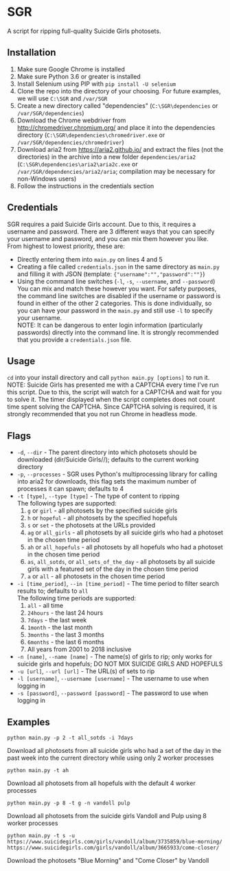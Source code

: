 # SGR
A script for ripping full-quality Suicide Girls photosets.

## Installation
1) Make sure Google Chrome is installed
2) Make sure Python 3.6 or greater is installed
3) Install Selenium using PIP with `pip install -U selenium`
4) Clone the repo into the directory of your choosing. For future examples, we will use `C:\SGR` and `/var/SGR`
5) Create a new directory called "dependencies" (`C:\SGR\dependencies` or `/var/SGR/dependencies`)
6) Download the Chrome webdriver from http://chromedriver.chromium.org/ and place it into the dependencies directory (`C:\SGR\dependencies\chromedriver.exe` or `/var/SGR/dependencies/chromedriver`)
7) Download aria2 from https://aria2.github.io/ and extract the files (not the directories) in the archive into a new folder `dependencies/aria2` (`C:\SGR\dependencies\aria2\aria2c.exe` or `/var/SGR/dependencies/aria2/aria`; compilation may be necessary for non-Windows users)
8) Follow the instructions in the credentials section

## Credentials
SGR requires a paid Suicide Girls account. Due to this, it requires a username and password. There are 3 different ways that you can specify your username and password, and you can mix them however you like. From highest to lowest priority, these are:
* Directly entering them into `main.py` on lines 4 and 5
* Creating a file called `credentials.json` in the same directory as `main.py` and filling it with JSON (template: `{"username":"","password":""}`)
* Using the command line switches (`-l`, `-s`, `--username`, and `--password`)
You can mix and match these however you want. For safety purposes, the command line switches are disabled if the username or password is found in either of the other 2 categories. This is done individually, so you can have your password in the `main.py` and still use `-l` to specify your username.  
NOTE: It can be dangerous to enter login information (particularly passwords) directly into the command line. It is strongly recommended that you provide a `credentials.json` file. 

## Usage
`cd` into your install directory and call `python main.py [options]` to run it.  
NOTE: Suicide Girls has presented me with a CAPTCHA every time I've run this script. Due to this, the script will watch for a CAPTCHA and wait for you to solve it. The timer displayed when the script completes does not count time spent solving the CAPTCHA. Since CAPTCHA solving is required, it is strongly recommended that you not run Chrome in headless mode.

## Flags
* `-d`, `--dir` - The parent directory into which photosets should be downloaded (dir/Suicide Girls/<girl>/<set>); defaults to the current working directory  
* `-p`, `--processes` - SGR uses Python's multiprocessing library for calling into aria2 for downloads, this flag sets the maximum number of processes it can spawn; defaults to 4  
* `-t [type]`, `--type [type]` - The type of content to ripping  
    The following types are supported:  
	1. `g` or `girl` - all photosets by the specified suicide girls  
	2. `h` or `hopeful` - all photosets by the specified hopefuls  
	3. `s` or `set` - the photosets at the URLs provided  
	4. `ag` or `all_girls` - all photosets by all suicide girls who had a photoset in the chosen time period  
	5. `ah` or `all_hopefuls` - all photosets by all hopefuls who had a photoset in the chosen time period  
	6. `as`, `all_sotds`, or `all_sets_of_the_day` - all photosets by all suicide girls with a featured set of the day in the chosen time period  
	7. `a` or `all` - all photosets in the chosen time period  
* `-i [time_period]`, `--in [time_period]` - The time period to filter search results to; defaults to `all`  
    The following time periods are supported:  
	1. `all` - all time  
	2. `24hours` - the last 24 hours  
	3. `7days` - the last week  
	4. `1month` - the last month  
	5. `3months` - the last 3 months  
	6. `6months` - the last 6 months  
	7. All years from 2001 to 2018 inclusive  
* `-n [name]`, `--name [name]` - The name(s) of girls to rip; only works for suicide girls and hopefuls; DO NOT MIX SUICIDE GIRLS AND HOPEFULS  
* `-u [url]`, `--url [url]` - The URL(s) of sets to rip  
* `-l [username]`, `--username [username]` - The username to use when logging in
* `-s [password]`, `--password [password]` - The password to use when logging in

## Examples
```
python main.py -p 2 -t all_sotds -i 7days
```
Download all photosets from all suicide girls who had a set of the day in the past week into the current directory while using only 2 worker processes

```
python main.py -t ah
```
Download all photosets from all hopefuls with the default 4 worker processes

```
python main.py -p 8 -t g -n vandoll pulp
```
Download all photosets from the suicide girls Vandoll and Pulp using 8 worker processes

```
python main.py -t s -u https://www.suicidegirls.com/girls/vandoll/album/3735859/blue-morning/ https://www.suicidegirls.com/girls/vandoll/album/3665933/come-closer/
```
Download the photosets "Blue Morning" and "Come Closer" by Vandoll